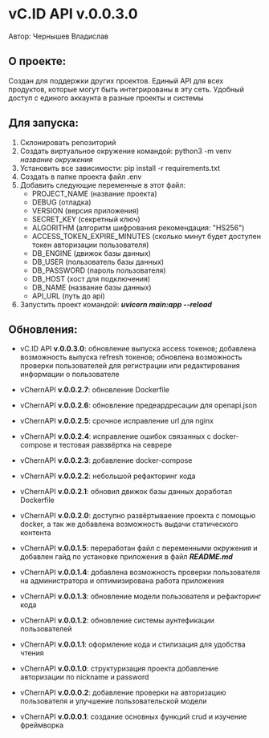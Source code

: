 # vC.ID API v.0.0.3.0
Автор: Чернышев Владислав

## О проекте:
Создан для поддержки других проектов. Единый API 
для всех продуктов, которые могут быть интегрированы
в эту сеть. Удобный доступ с единого аккаунта в
разные проекты и системы

## Для запуска:
1. Склонировать репозиторий
2. Создать виртуальное окружение командой: 
python3 -m venv *название окружения*
3. Установить все зависимости: pip install -r requirements.txt
4. Создать в папке проекта файл .env
5. Добавить следующие переменные в этот файл:
   - PROJECT_NAME (название проекта)
   - DEBUG (отладка)
   - VERSION (версия приложения)
   - SECRET_KEY (секретный ключ)
   - ALGORITHM (алгоритм шифрования рекомендация:
"HS256")
   - ACCESS_TOKEN_EXPIRE_MINUTES (сколько минут 
будет доступен токен авторизации пользователя)
   - DB_ENGINE (движок базы данных)
   - DB_USER (пользователь базы данных)
   - DB_PASSWORD (пароль пользователя)
   - DB_HOST (хост для подключения)
   - DB_NAME (название базы данных)
   - API_URL (путь до api)
6. Запустить проект командой: _**uvicorn main:app --reload**_


## Обновления:

- vC.ID API **v.0.0.3.0**: обновление выпуска 
access токенов; добавлена возможность выпуска 
refresh токенов; обновлена возможность проверки
пользователей для регистрации или редактирования
информации о пользователе

- vChernAPI **v.0.0.2.7**: обновление Dockerfile

- vChernAPI **v.0.0.2.6**: обновление предеардресации
для openapi.json

- vChernAPI **v.0.0.2.5**: срочное исправление url 
для nginx

- vChernAPI **v.0.0.2.4**: исправление ошибок связанных
с docker-compose и тестовая равзвёртка на севрере

- vChernAPI **v.0.0.2.3**: добавление docker-compose

- vChernAPI **v.0.0.2.2**: небольшой рефакторинг кода

- vChernAPI **v.0.0.2.1**: обновил движок базы данных
доработал Dockerfile

- vChernAPI **v.0.0.2.0**: доступно развёртываение
проекта с помощью docker, а так же добавлена возможность
выдачи статического контента

- vChernAPI **v.0.0.1.5**: переработан файл с 
переменными окружения и добавлен гайд по
установке приложения в файл _**README.md**_

- vChernAPI **v.0.0.1.4**: добавлена возможность
проверки пользователя на администратора и оптимизирована
работа приложения

- vChernAPI **v.0.0.1.3**: обновление модели
пользователя и рефакторинг кода

- vChernAPI **v.0.0.1.2**: обновление системы
аунтефикации пользователей

- vChernAPI **v.0.0.1.1**: оформление кода и 
стилизация для удобства чтения

- vChernAPI **v.0.0.1.0**: структуризация проекта
добавление авторизации по nickname и password

- vChernAPI **v.0.0.0.2**: добавление проверки на 
авторизацию пользователя и улучшение пользовательской
модели

- vChernAPI **v.0.0.0.1**: создание основных функций 
crud и изучение фреймворка